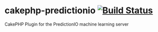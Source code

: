 cakephp-predictionio [![Build Status](https://travis-ci.org/kamisama/cakephp-predictionio.png?branch=master)](https://travis-ci.org/kamisama/cakephp-predictionio)
====================

CakePHP Plugin for the PredictionIO machine learning server
